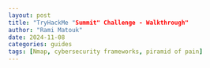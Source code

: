 ```yaml
---
layout: post
title: "TryHackMe "Summit" Challenge - Walkthrough"
author: "Rami Matouk"
date: 2024-11-08
categories: guides
tags: [Nmap, cybersecurity frameworks, piramid of pain]
---
```


